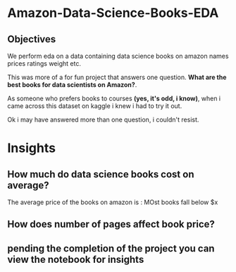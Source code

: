# Amazon-Data-Science-Books-EDA
## Objectives
<p>We perform eda on a data containing data science books on amazon names prices ratings weight etc.</p><p></p> This was more of a for fun project that answers one question. <strong>What are the best books for data scientists on Amazon?</strong>.</p><p></p>As someone who prefers books to courses <strong>(yes, it's odd, i know)</strong>, when i came across this dataset on kaggle i knew i had to try it out.</p>
Ok i may have answered more than one question, i couldn't resist.

# Insights
## How much do data science books cost on average?
The average price of the books on amazon is :
MOst books fall below $x
## How does number of pages affect book price?



## pending the completion of the project you can view the notebook for insights
